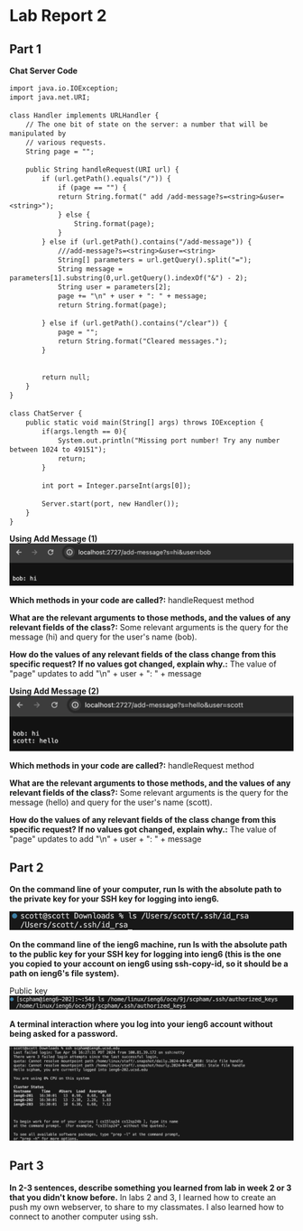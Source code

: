 # Lab Report 2

## Part 1

**Chat Server Code**
```
import java.io.IOException;
import java.net.URI;

class Handler implements URLHandler {
    // The one bit of state on the server: a number that will be manipulated by
    // various requests.
    String page = "";

    public String handleRequest(URI url) {
        if (url.getPath().equals("/")) {
            if (page == "") {
            return String.format(" add /add-message?s=<string>&user=<string>");
            } else {
                String.format(page);
            }
        } else if (url.getPath().contains("/add-message")) {
            ///add-message?s=<string>&user=<string>
            String[] parameters = url.getQuery().split("=");
            String message = parameters[1].substring(0,url.getQuery().indexOf("&") - 2);
            String user = parameters[2];
            page += "\n" + user + ": " + message;
            return String.format(page);
            
        } else if (url.getPath().contains("/clear")) {
            page = "";
            return String.format("Cleared messages.");
        }
        
        
        return null;
    } 
}

class ChatServer {
    public static void main(String[] args) throws IOException {
        if(args.length == 0){
            System.out.println("Missing port number! Try any number between 1024 to 49151");
            return;
        }

        int port = Integer.parseInt(args[0]);

        Server.start(port, new Handler());
    }
}

```

**Using Add Message (1)**
![Image](https://github.com/scottinp/cse15l-lab-reports/blob/0199418db932d715fd9f039666464d47009c322d/picture.png)

**Which methods in your code are called?:** handleRequest method

**What are the relevant arguments to those methods, and the values of any relevant fields of the class?:** Some relevant arguments is the query for the message (hi) and query for the user's name (bob). 

**How do the values of any relevant fields of the class change from this specific request? If no values got changed, explain why.:** The value of "page" updates to add "\n" + user + ": " + message

**Using Add Message (2)**
![Image](https://github.com/scottinp/cse15l-lab-reports/blob/44baa694f3fc45060d3e88d7ec7df89f83abbe10/picture2.png)

**Which methods in your code are called?:** handleRequest method

**What are the relevant arguments to those methods, and the values of any relevant fields of the class?:** Some relevant arguments is the query for the message (hello) and query for the user's name (scott). 

**How do the values of any relevant fields of the class change from this specific request? If no values got changed, explain why.:** The value of "page" updates to add "\n" + user + ": " + message

## Part 2

**On the command line of your computer, run ls with the absolute path to the private key for your SSH key for logging into ieng6.**

![Image](https://github.com/scottinp/cse15l-lab-reports/blob/5ca159ebc66e7adf484d92bf7ad3051e017fbc9e/privkey.png)

**On the command line of the ieng6 machine, run ls with the absolute path to the public key for your SSH key for logging into ieng6 (this is the one you copied to your account on ieng6 using ssh-copy-id, so it should be a path on ieng6's file system).**

Public key
![Image](https://github.com/scottinp/cse15l-lab-reports/blob/1957ff9afba678562ea975a1491a55c03009f754/authorzed.png)

**A terminal interaction where you log into your ieng6 account without being asked for a password.**

![Image](https://github.com/scottinp/cse15l-lab-reports/blob/8f42fa3c628a925586d0de1786d61ccd9351c543/login.png)

## Part 3

**In 2-3 sentences, describe something you learned from lab in week 2 or 3 that you didn't know before.**
In labs 2 and 3, I learned how to create an push my own webserver, to share to my classmates. I also learned how to connect to another computer using ssh.
